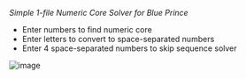 *Simple 1-file Numeric Core Solver for Blue Prince*

- Enter numbers to find numeric core
- Enter letters to convert to space-separated numbers
- Enter 4 space-separated numbers to skip sequence solver 

![image](https://github.com/user-attachments/assets/f0e133e5-3922-49fd-9fcf-d7d3623ecc68)
